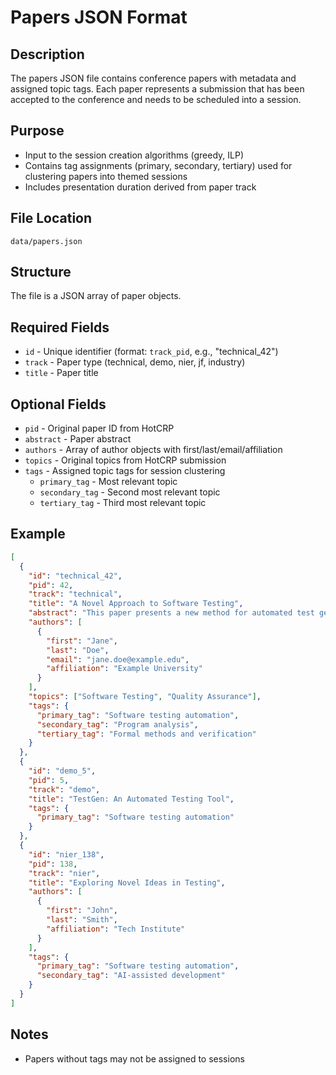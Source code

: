 # Papers JSON Format

## Description

The papers JSON file contains conference papers with metadata and assigned topic tags. Each paper represents a submission that has been accepted to the conference and needs to be scheduled into a session.

## Purpose

- Input to the session creation algorithms (greedy, ILP)
- Contains tag assignments (primary, secondary, tertiary) used for clustering papers into themed sessions
- Includes presentation duration derived from paper track

## File Location

`data/papers.json`

## Structure

The file is a JSON array of paper objects.

## Required Fields

- `id` - Unique identifier (format: `track_pid`, e.g., "technical_42")
- `track` - Paper type (technical, demo, nier, jf, industry)
- `title` - Paper title

## Optional Fields

- `pid` - Original paper ID from HotCRP
- `abstract` - Paper abstract
- `authors` - Array of author objects with first/last/email/affiliation
- `topics` - Original topics from HotCRP submission
- `tags` - Assigned topic tags for session clustering
  - `primary_tag` - Most relevant topic
  - `secondary_tag` - Second most relevant topic
  - `tertiary_tag` - Third most relevant topic

## Example

```json
[
  {
    "id": "technical_42",
    "pid": 42,
    "track": "technical",
    "title": "A Novel Approach to Software Testing",
    "abstract": "This paper presents a new method for automated test generation...",
    "authors": [
      {
        "first": "Jane",
        "last": "Doe",
        "email": "jane.doe@example.edu",
        "affiliation": "Example University"
      }
    ],
    "topics": ["Software Testing", "Quality Assurance"],
    "tags": {
      "primary_tag": "Software testing automation",
      "secondary_tag": "Program analysis",
      "tertiary_tag": "Formal methods and verification"
    }
  },
  {
    "id": "demo_5",
    "pid": 5,
    "track": "demo",
    "title": "TestGen: An Automated Testing Tool",
    "tags": {
      "primary_tag": "Software testing automation"
    }
  },
  {
    "id": "nier_138",
    "pid": 138,
    "track": "nier",
    "title": "Exploring Novel Ideas in Testing",
    "authors": [
      {
        "first": "John",
        "last": "Smith",
        "affiliation": "Tech Institute"
      }
    ],
    "tags": {
      "primary_tag": "Software testing automation",
      "secondary_tag": "AI-assisted development"
    }
  }
]
```

## Notes

- Papers without tags may not be assigned to sessions
